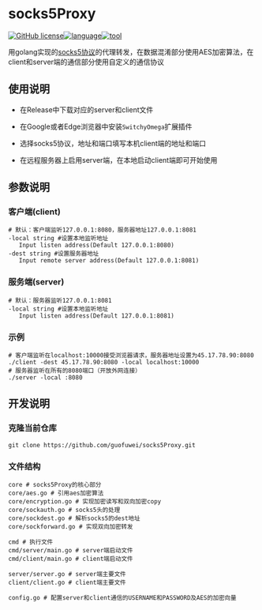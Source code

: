 # socks5Proxy

[![GitHub license](https://img.shields.io/github/license/guofuwei/socks5proxy)](https://github.com/guofuwei/socks5Proxy/blob/master/LICENSE)[![language](https://img.shields.io/badge/language-Go-blue.svg)](https://golang.org/)[![tool](https://img.shields.io/badge/tool-proxy-red.svg)](https://github.com/guofuwei/socks5Proxy/releases/latest)

用golang实现的[socks5协议](./docs/socks5.md)的代理转发，在数据混淆部分使用AES加密算法，在client和server端的通信部分使用自定义的通信协议

## 使用说明

* 在Release中下载对应的server和client文件

* 在Google或者Edge浏览器中安装`SwitchyOmega`扩展插件
* 选择socks5协议，地址和端口填写本机client端的地址和端口
* 在远程服务器上启用server端，在本地启动client端即可开始使用

## 参数说明

### 客户端(client)

```shell
# 默认：客户端监听127.0.0.1:8080，服务器地址127.0.0.1:8081
-local string #设置本地监听地址
   Input listen address(Default 127.0.0.1:8080)
-dest string #设置服务器地址
   Input remote server address(Default 127.0.0.1:8081)
```

### 服务端(server)

```shell
# 默认：服务器监听127.0.0.1:8081
-local string #设置本地监听地址
   Input listen address(Default 127.0.0.1:8081)
```

### 示例

```shell
# 客户端监听在localhost:10000接受浏览器请求，服务器地址设置为45.17.78.90:8080
./client -dest 45.17.78.90:8080 -local localhost:10000
# 服务器监听在所有的8080端口（开放外网连接）
./server -local :8080
```

## 开发说明

### 克隆当前仓库

```shell
git clone https://github.com/guofuwei/socks5Proxy.git
```
### 文件结构

```shell
core # socks5Proxy的核心部分
core/aes.go # 引用aes加密算法
core/encryption.go # 实现加密读写和双向加密copy
core/sockauth.go # socks5头的处理
core/sockdest.go # 解析socks5的dest地址
core/sockforward.go # 实现双向加密转发

cmd # 执行文件
cmd/server/main.go # server端启动文件
cmd/client/main.go # client端启动文件

server/server.go # server端主要文件
client/client.go # client端主要文件

config.go # 配置server和client通信的USERNAME和PASSWORD及AES的加密向量
```




